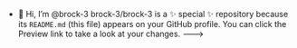 - 👋 Hi, I’m @brock-3
brock-3/brock-3 is a ✨ special ✨ repository because its `README.md` (this file) appears on your GitHub profile.
You can click the Preview link to take a look at your changes.
--->
